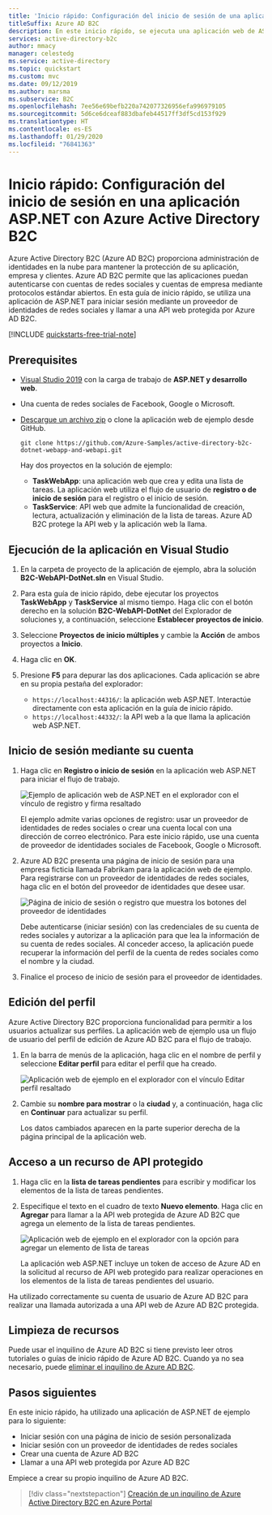 ```yaml
---
title: 'Inicio rápido: Configuración del inicio de sesión de una aplicación web de ASP.NET'
titleSuffix: Azure AD B2C
description: En este inicio rápido, se ejecuta una aplicación web de ASP.NET de ejemplo que usa Azure Active Directory B2C para proporcionar el inicio de sesión de las cuentas.
services: active-directory-b2c
author: mmacy
manager: celestedg
ms.service: active-directory
ms.topic: quickstart
ms.custom: mvc
ms.date: 09/12/2019
ms.author: marsma
ms.subservice: B2C
ms.openlocfilehash: 7ee56e69befb220a742077326956efa996979105
ms.sourcegitcommit: 5d6ce6dceaf883dbafeb44517ff3df5cd153f929
ms.translationtype: HT
ms.contentlocale: es-ES
ms.lasthandoff: 01/29/2020
ms.locfileid: "76841363"
---
```

# <a name="quickstart-set-up-sign-in-for-an-aspnet-application-using-azure-active-directory-b2c"></a>Inicio rápido: Configuración del inicio de sesión en una aplicación ASP.NET con Azure Active Directory B2C

Azure Active Directory B2C (Azure AD B2C) proporciona administración de identidades en la nube para mantener la protección de su aplicación, empresa y clientes. Azure AD B2C permite que las aplicaciones puedan autenticarse con cuentas de redes sociales y cuentas de empresa mediante protocolos estándar abiertos. En esta guía de inicio rápido, se utiliza una aplicación de ASP.NET para iniciar sesión mediante un proveedor de identidades de redes sociales y llamar a una API web protegida por Azure AD B2C.

[!INCLUDE [quickstarts-free-trial-note](../../includes/quickstarts-free-trial-note.md)]

## <a name="prerequisites"></a>Prerequisites

- [Visual Studio 2019](https://www.visualstudio.com/downloads/) con la carga de trabajo de **ASP.NET y desarrollo web**.
- Una cuenta de redes sociales de Facebook, Google o Microsoft.
- [Descargue un archivo zip](https://github.com/Azure-Samples/active-directory-b2c-dotnet-webapp-and-webapi/archive/master.zip) o clone la aplicación web de ejemplo desde GitHub.

    ```
    git clone https://github.com/Azure-Samples/active-directory-b2c-dotnet-webapp-and-webapi.git
    ```

    Hay dos proyectos en la solución de ejemplo:

    - **TaskWebApp**: una aplicación web que crea y edita una lista de tareas. La aplicación web utiliza el flujo de usuario de **registro o de inicio de sesión** para el registro o el inicio de sesión.
    - **TaskService**: API web que admite la funcionalidad de creación, lectura, actualización y eliminación de la lista de tareas. Azure AD B2C protege la API web y la aplicación web la llama.

## <a name="run-the-application-in-visual-studio"></a>Ejecución de la aplicación en Visual Studio

1. En la carpeta de proyecto de la aplicación de ejemplo, abra la solución **B2C-WebAPI-DotNet.sln** en Visual Studio.
2. Para esta guía de inicio rápido, debe ejecutar los proyectos **TaskWebApp** y **TaskService** al mismo tiempo. Haga clic con el botón derecho en la solución **B2C-WebAPI-DotNet** del Explorador de soluciones y, a continuación, seleccione **Establecer proyectos de inicio**.
3. Seleccione **Proyectos de inicio múltiples** y cambie la **Acción** de ambos proyectos a **Inicio**.
4. Haga clic en **OK**.
5. Presione **F5** para depurar las dos aplicaciones. Cada aplicación se abre en su propia pestaña del explorador:

    - `https://localhost:44316/`: la aplicación web ASP.NET. Interactúe directamente con esta aplicación en la guía de inicio rápido.
    - `https://localhost:44332/`: la API web a la que llama la aplicación web ASP.NET.

## <a name="sign-in-using-your-account"></a>Inicio de sesión mediante su cuenta

1. Haga clic en **Registro o inicio de sesión** en la aplicación web ASP.NET para iniciar el flujo de trabajo.

    ![Ejemplo de aplicación web de ASP.NET en el explorador con el vínculo de registro y firma resaltado](./media/quickstart-web-app-dotnet/web-app-sign-in.png)

    El ejemplo admite varias opciones de registro: usar un proveedor de identidades de redes sociales o crear una cuenta local con una dirección de correo electrónico. Para este inicio rápido, use una cuenta de proveedor de identidades sociales de Facebook, Google o Microsoft.

2. Azure AD B2C presenta una página de inicio de sesión para una empresa ficticia llamada Fabrikam para la aplicación web de ejemplo. Para registrarse con un proveedor de identidades de redes sociales, haga clic en el botón del proveedor de identidades que desee usar.

    ![Página de inicio de sesión o registro que muestra los botones del proveedor de identidades](./media/quickstart-web-app-dotnet/sign-in-or-sign-up-web.png)

    Debe autenticarse (iniciar sesión) con las credenciales de su cuenta de redes sociales y autorizar a la aplicación para que lea la información de su cuenta de redes sociales. Al conceder acceso, la aplicación puede recuperar la información del perfil de la cuenta de redes sociales como el nombre y la ciudad.

3. Finalice el proceso de inicio de sesión para el proveedor de identidades.

## <a name="edit-your-profile"></a>Edición del perfil

Azure Active Directory B2C proporciona funcionalidad para permitir a los usuarios actualizar sus perfiles. La aplicación web de ejemplo usa un flujo de usuario del perfil de edición de Azure AD B2C para el flujo de trabajo.

1. En la barra de menús de la aplicación, haga clic en el nombre de perfil y seleccione **Editar perfil** para editar el perfil que ha creado.

    ![Aplicación web de ejemplo en el explorador con el vínculo Editar perfil resaltado](./media/quickstart-web-app-dotnet/edit-profile-web.png)

2. Cambie su **nombre para mostrar** o la **ciudad** y, a continuación, haga clic en **Continuar** para actualizar su perfil.

    Los datos cambiados aparecen en la parte superior derecha de la página principal de la aplicación web.

## <a name="access-a-protected-api-resource"></a>Acceso a un recurso de API protegido

1. Haga clic en la **lista de tareas pendientes** para escribir y modificar los elementos de la lista de tareas pendientes.

2. Especifique el texto en el cuadro de texto **Nuevo elemento**. Haga clic en **Agregar** para llamar a la API web protegida de Azure AD B2C que agrega un elemento de la lista de tareas pendientes.

    ![Aplicación web de ejemplo en el explorador con la opción para agregar un elemento de lista de tareas](./media/quickstart-web-app-dotnet/add-todo-item-web.png)

    La aplicación web ASP.NET incluye un token de acceso de Azure AD en la solicitud al recurso de API web protegido para realizar operaciones en los elementos de la lista de tareas pendientes del usuario.

Ha utilizado correctamente su cuenta de usuario de Azure AD B2C para realizar una llamada autorizada a una API web de Azure AD B2C protegida.

## <a name="clean-up-resources"></a>Limpieza de recursos

Puede usar el inquilino de Azure AD B2C si tiene previsto leer otros tutoriales o guías de inicio rápido de Azure AD B2C. Cuando ya no sea necesario, puede [eliminar el inquilino de Azure AD B2C](faq.md#how-do-i-delete-my-azure-ad-b2c-tenant).

## <a name="next-steps"></a>Pasos siguientes

En este inicio rápido, ha utilizado una aplicación de ASP.NET de ejemplo para lo siguiente:

* Iniciar sesión con una página de inicio de sesión personalizada
* Iniciar sesión con un proveedor de identidades de redes sociales
* Crear una cuenta de Azure AD B2C
* Llamar a una API web protegida por Azure AD B2C

Empiece a crear su propio inquilino de Azure AD B2C.

> [!div class="nextstepaction"]
> [Creación de un inquilino de Azure Active Directory B2C en Azure Portal](tutorial-create-tenant.md)
